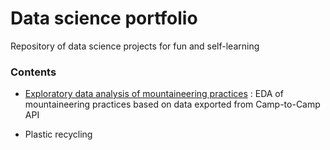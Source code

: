 # Data science portfolio

Repository of data science projects for fun and self-learning

### Contents

- [Exploratory data analysis of mountaineering practices](/C2C_API_v5.ipynb) : EDA of mountaineering practices based on data exported from Camp-to-Camp API

- Plastic recycling
